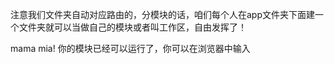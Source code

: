 

注意我们文件夹自动对应路由的，分模块的话，咱们每个人在app文件夹下面建一个文件夹就可以当做自己的模块或者叫工作区，自由发挥了！

mama mia! 你的模块已经可以运行了，你可以在浏览器中输入
